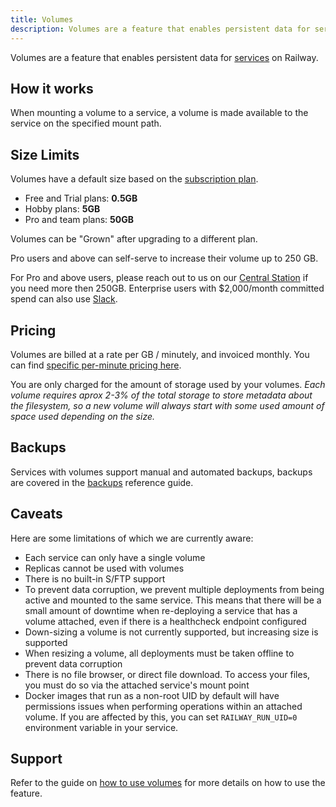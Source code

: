 ```yaml
---
title: Volumes
description: Volumes are a feature that enables persistent data for services on Railway.
---
```


Volumes are a feature that enables persistent data for [services](/reference/services) on Railway.

## How it works

When mounting a volume to a service, a volume is made available to the service on the specified mount path.

## Size Limits

Volumes have a default size based on the [subscription plan](/reference/pricing#plans).

- Free and Trial plans: **0.5GB**
- Hobby plans: **5GB**
- Pro and team plans: **50GB**

Volumes can be "Grown" after upgrading to a different plan.

Pro users and above can self-serve to increase their volume up to 250 GB.

For Pro and above users, please reach out to us on our [Central Station](https://station.railway.com/questions) if you need more then 250GB. Enterprise users with $2,000/month committed spend can also use [Slack](/reference/support#slack).

## Pricing

Volumes are billed at a rate per GB / minutely, and invoiced monthly. You can find [specific per-minute pricing here](/reference/pricing/plans#resource-usage-pricing).

You are only charged for the amount of storage used by your volumes. _Each volume requires aprox 2-3% of the total storage to store metadata about the filesystem, so a new volume will always start with some used amount of space used depending on the size._

## Backups

Services with volumes support manual and automated backups, backups are covered in the [backups](/reference/backups) reference guide.

## Caveats

Here are some limitations of which we are currently aware:

- Each service can only have a single volume
- Replicas cannot be used with volumes
- There is no built-in S/FTP support
- To prevent data corruption, we prevent multiple deployments from being active
  and mounted to the same service. This means that there will be a small amount
  of downtime when re-deploying a service that has a volume attached, even if there is a healthcheck endpoint configured
- Down-sizing a volume is not currently supported, but increasing size is supported
- When resizing a volume, all deployments must be taken offline to prevent data
  corruption
- There is no file browser, or direct file download. To access your files,
  you must do so via the attached service's mount point
- Docker images that run as a non-root UID by default will have permissions issues when performing operations within an attached volume. If you are affected by this, you can set `RAILWAY_RUN_UID=0` environment variable in your service.

## Support

Refer to the guide on [how to use volumes](/guides/volumes) for more details on how to use the feature.
